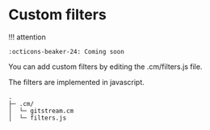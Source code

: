# Custom filters

!!! attention

    :octicons-beaker-24: Coming soon

You can add custom filters by editing the .cm/filters.js file.

The filters are implemented in javascript.

```
.
├─ .cm/
│  └─ gitstream.cm
│  └─ filters.js 
```
